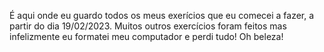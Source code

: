 É aqui onde eu guardo todos os meus exerícios que eu comecei a fazer, a partir do dia 19/02/2023.
Muitos outros exercícios foram feitos mas infelizmente eu formatei meu computador e perdi tudo! Oh beleza!
